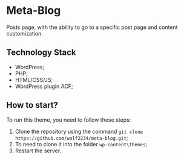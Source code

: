 # Meta-Blog

Posts page, with the ability to go to a specific post page and content customization.

## Technology Stack

-   WordPress;
-   PHP;
-   HTML/CSS/JS;
-   WordPress plugin ACF;

## How to start?

To run this theme, you need to follow these steps:

1. Clone the repository using the command `git clone https://github.com/wolf2234/meta-blog.git`;
2. To need to clone it into the folder `wp-content\themes`;
3. Restart the server.
